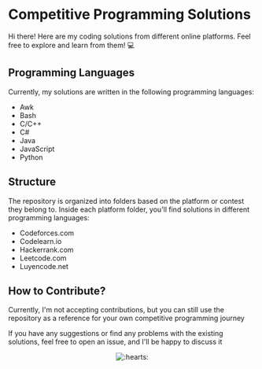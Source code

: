 # Competitive Programming Solutions

Hi there! Here are my coding solutions from different online platforms. Feel free to explore and learn from them! :computer:

## Programming Languages

Currently, my solutions are written in the following programming languages:

- Awk
- Bash
- C/C++
- C#
- Java
- JavaScript
- Python

## Structure

The repository is organized into folders based on the platform or contest they belong to. Inside each platform folder, you'll find solutions in different programming languages:

- Codeforces.com
- Codelearn.io
- Hackerrank.com
- Leetcode.com
- Luyencode.net

## How to Contribute?

Currently, I'm not accepting contributions, but you can still use the repository as a reference for your own competitive programming journey

If you have any suggestions or find any problems with the existing solutions, feel free to open an issue, and I'll be happy to discuss it

<!-- Note: It may not explain how the code works because I'm too lazy to write it 👀 -->

<p align="center">
    <img src="https://raw.githubusercontent.com/T3l3sc0p3/CDN-for-personal-use/Kuriyama-Mirai/gifs/research.gif" alt=":hearts:">
</p>
